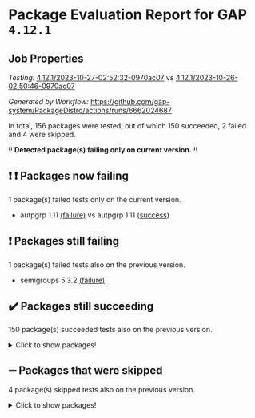 # Package Evaluation Report for GAP `4.12.1`

## Job Properties

*Testing:* [4.12.1/2023-10-27-02:52:32-0970ac07](https://github.com/gap-system/PackageDistro/blob/data/reports/4.12.1/2023-10-27-02:52:32-0970ac07) vs [4.12.1/2023-10-26-02:50:46-0970ac07](https://github.com/gap-system/PackageDistro/blob/data/reports/4.12.1/2023-10-26-02:50:46-0970ac07)

*Generated by Workflow:* https://github.com/gap-system/PackageDistro/actions/runs/6662024687

In total, 156 packages were tested, out of which 150 succeeded, 2 failed and 4 were skipped.

:bangbang: **Detected package(s) failing only on current version.** :bangbang:

## :exclamation: :exclamation: Packages now failing

1 package(s) failed tests only on the current version.
- autpgrp 1.11 [(failure)](https://github.com/gap-system/PackageDistro/actions/runs/6662024687/job/18106238400) vs autpgrp 1.11 [(success)](https://github.com/gap-system/PackageDistro/actions/runs/6648550916/job/18066177497)

## :exclamation: Packages still failing

1 package(s) failed tests also on the previous version.
- semigroups 5.3.2 [(failure)](https://github.com/gap-system/PackageDistro/actions/runs/6662024687/job/18106250762)

## :heavy_check_mark: Packages still succeeding

150 package(s) succeeded tests also on the previous version.
<details><summary>Click to show packages!</summary>

- 4ti2interface 2023.02-04 [(success)](https://github.com/gap-system/PackageDistro/actions/runs/6662024687/job/18106235411)
- ace 5.6.2 [(success)](https://github.com/gap-system/PackageDistro/actions/runs/6662024687/job/18106235514)
- aclib 1.3.2 [(success)](https://github.com/gap-system/PackageDistro/actions/runs/6662024687/job/18106235601)
- agt 0.3.1 [(success)](https://github.com/gap-system/PackageDistro/actions/runs/6662024687/job/18106235689)
- alnuth 3.2.1 [(success)](https://github.com/gap-system/PackageDistro/actions/runs/6662024687/job/18106235781)
- anupq 3.3.0 [(success)](https://github.com/gap-system/PackageDistro/actions/runs/6662024687/job/18106235892)
- atlasrep 2.1.7 [(success)](https://github.com/gap-system/PackageDistro/actions/runs/6662024687/job/18106235979)
- autodoc 2023.06.19 [(success)](https://github.com/gap-system/PackageDistro/actions/runs/6662024687/job/18106237312)
- automata 1.15 [(success)](https://github.com/gap-system/PackageDistro/actions/runs/6662024687/job/18106237514)
- automgrp 1.3.2 [(success)](https://github.com/gap-system/PackageDistro/actions/runs/6662024687/job/18106237676)
- cap 2023.10-07 [(success)](https://github.com/gap-system/PackageDistro/actions/runs/6662024687/job/18106238653)
- caratinterface 2.3.5 [(success)](https://github.com/gap-system/PackageDistro/actions/runs/6662024687/job/18106238733)
- cddinterface 2022.11.01 [(success)](https://github.com/gap-system/PackageDistro/actions/runs/6662024687/job/18106238822)
- circle 1.6.6 [(success)](https://github.com/gap-system/PackageDistro/actions/runs/6662024687/job/18106238954)
- classicpres 1.22 [(success)](https://github.com/gap-system/PackageDistro/actions/runs/6662024687/job/18106239076)
- cohomolo 1.6.11 [(success)](https://github.com/gap-system/PackageDistro/actions/runs/6662024687/job/18106239189)
- congruence 1.2.5 [(success)](https://github.com/gap-system/PackageDistro/actions/runs/6662024687/job/18106239316)
- corelg 1.56 [(success)](https://github.com/gap-system/PackageDistro/actions/runs/6662024687/job/18106239447)
- crime 1.6 [(success)](https://github.com/gap-system/PackageDistro/actions/runs/6662024687/job/18106239543)
- crisp 1.4.6 [(success)](https://github.com/gap-system/PackageDistro/actions/runs/6662024687/job/18106239654)
- crypting 0.10.4 [(success)](https://github.com/gap-system/PackageDistro/actions/runs/6662024687/job/18106239744)
- cryst 4.1.26 [(success)](https://github.com/gap-system/PackageDistro/actions/runs/6662024687/job/18106239848)
- crystcat 1.1.10 [(success)](https://github.com/gap-system/PackageDistro/actions/runs/6662024687/job/18106239935)
- ctbllib 1.3.6 [(success)](https://github.com/gap-system/PackageDistro/actions/runs/6662024687/job/18106240018)
- cubefree 1.19 [(success)](https://github.com/gap-system/PackageDistro/actions/runs/6662024687/job/18106240106)
- curlinterface 2.3.2 [(success)](https://github.com/gap-system/PackageDistro/actions/runs/6662024687/job/18106240205)
- cvec 2.8.1 [(success)](https://github.com/gap-system/PackageDistro/actions/runs/6662024687/job/18106240325)
- datastructures 0.3.0 [(success)](https://github.com/gap-system/PackageDistro/actions/runs/6662024687/job/18106240413)
- deepthought 1.0.6 [(success)](https://github.com/gap-system/PackageDistro/actions/runs/6662024687/job/18106240519)
- design 1.8 [(success)](https://github.com/gap-system/PackageDistro/actions/runs/6662024687/job/18106240636)
- difsets 2.3.1 [(success)](https://github.com/gap-system/PackageDistro/actions/runs/6662024687/job/18106240717)
- digraphs 1.6.3 [(success)](https://github.com/gap-system/PackageDistro/actions/runs/6662024687/job/18106240826)
- edim 1.3.7 [(success)](https://github.com/gap-system/PackageDistro/actions/runs/6662024687/job/18106240910)
- example 4.3.4 [(success)](https://github.com/gap-system/PackageDistro/actions/runs/6662024687/job/18106241019)
- examplesforhomalg 2023.10-01 [(success)](https://github.com/gap-system/PackageDistro/actions/runs/6662024687/job/18106241125)
- factint 1.6.3 [(success)](https://github.com/gap-system/PackageDistro/actions/runs/6662024687/job/18106241243)
- ferret 1.0.9 [(success)](https://github.com/gap-system/PackageDistro/actions/runs/6662024687/job/18106241356)
- fga 1.5.0 [(success)](https://github.com/gap-system/PackageDistro/actions/runs/6662024687/job/18106241467)
- fining 1.5.6 [(success)](https://github.com/gap-system/PackageDistro/actions/runs/6662024687/job/18106241574)
- float 1.0.3 [(success)](https://github.com/gap-system/PackageDistro/actions/runs/6662024687/job/18106241703)
- format 1.4.3 [(success)](https://github.com/gap-system/PackageDistro/actions/runs/6662024687/job/18106241814)
- forms 1.2.9 [(success)](https://github.com/gap-system/PackageDistro/actions/runs/6662024687/job/18106241937)
- fplsa 1.2.6 [(success)](https://github.com/gap-system/PackageDistro/actions/runs/6662024687/job/18106242065)
- fr 2.4.12 [(success)](https://github.com/gap-system/PackageDistro/actions/runs/6662024687/job/18106242170)
- francy 2.0.3 [(success)](https://github.com/gap-system/PackageDistro/actions/runs/6662024687/job/18106242269)
- fwtree 1.3 [(success)](https://github.com/gap-system/PackageDistro/actions/runs/6662024687/job/18106242401)
- gapdoc 1.6.6 [(success)](https://github.com/gap-system/PackageDistro/actions/runs/6662024687/job/18106242561)
- gauss 2023.02-04 [(success)](https://github.com/gap-system/PackageDistro/actions/runs/6662024687/job/18106242683)
- gaussforhomalg 2023.10-01 [(success)](https://github.com/gap-system/PackageDistro/actions/runs/6662024687/job/18106242810)
- gbnp 1.0.5 [(success)](https://github.com/gap-system/PackageDistro/actions/runs/6662024687/job/18106242928)
- generalizedmorphismsforcap 2023.08-02 [(success)](https://github.com/gap-system/PackageDistro/actions/runs/6662024687/job/18106243061)
- genss 1.6.8 [(success)](https://github.com/gap-system/PackageDistro/actions/runs/6662024687/job/18106243209)
- gradedmodules 2023.09-01 [(success)](https://github.com/gap-system/PackageDistro/actions/runs/6662024687/job/18106243323)
- gradedringforhomalg 2023.08-01 [(success)](https://github.com/gap-system/PackageDistro/actions/runs/6662024687/job/18106243441)
- grape 4.9.0 [(success)](https://github.com/gap-system/PackageDistro/actions/runs/6662024687/job/18106243546)
- groupoids 1.73 [(success)](https://github.com/gap-system/PackageDistro/actions/runs/6662024687/job/18106243658)
- grpconst 2.6.4 [(success)](https://github.com/gap-system/PackageDistro/actions/runs/6662024687/job/18106243773)
- guarana 0.96.3 [(success)](https://github.com/gap-system/PackageDistro/actions/runs/6662024687/job/18106243878)
- guava 3.18 [(success)](https://github.com/gap-system/PackageDistro/actions/runs/6662024687/job/18106243968)
- hap 1.60 [(success)](https://github.com/gap-system/PackageDistro/actions/runs/6662024687/job/18106244074)
- hapcryst 0.1.15 [(success)](https://github.com/gap-system/PackageDistro/actions/runs/6662024687/job/18106244178)
- hecke 1.5.3 [(success)](https://github.com/gap-system/PackageDistro/actions/runs/6662024687/job/18106244297)
- help 3.5 [(success)](https://github.com/gap-system/PackageDistro/actions/runs/6662024687/job/18106244410)
- homalg 2023.10-01 [(success)](https://github.com/gap-system/PackageDistro/actions/runs/6662024687/job/18106244534)
- homalgtocas 2023.08-01 [(success)](https://github.com/gap-system/PackageDistro/actions/runs/6662024687/job/18106244627)
- idrel 2.45 [(success)](https://github.com/gap-system/PackageDistro/actions/runs/6662024687/job/18106244719)
- images 1.3.1 [(success)](https://github.com/gap-system/PackageDistro/actions/runs/6662024687/job/18106244830)
- intpic 0.3.0 [(success)](https://github.com/gap-system/PackageDistro/actions/runs/6662024687/job/18106244937)
- io 4.8.2 [(success)](https://github.com/gap-system/PackageDistro/actions/runs/6662024687/job/18106245053)
- io_forhomalg 2023.02-04 [(success)](https://github.com/gap-system/PackageDistro/actions/runs/6662024687/job/18106245140)
- irredsol 1.4.4 [(success)](https://github.com/gap-system/PackageDistro/actions/runs/6662024687/job/18106245223)
- json 2.1.1 [(success)](https://github.com/gap-system/PackageDistro/actions/runs/6662024687/job/18106245331)
- jupyterkernel 1.5.0 [(success)](https://github.com/gap-system/PackageDistro/actions/runs/6662024687/job/18106245436)
- jupyterviz 1.5.6 [(success)](https://github.com/gap-system/PackageDistro/actions/runs/6662024687/job/18106245523)
- kan 1.36 [(success)](https://github.com/gap-system/PackageDistro/actions/runs/6662024687/job/18106245598)
- kbmag 1.5.11 [(success)](https://github.com/gap-system/PackageDistro/actions/runs/6662024687/job/18106245687)
- laguna 3.9.6 [(success)](https://github.com/gap-system/PackageDistro/actions/runs/6662024687/job/18106245771)
- liealgdb 2.2.1 [(success)](https://github.com/gap-system/PackageDistro/actions/runs/6662024687/job/18106245860)
- liepring 2.8 [(success)](https://github.com/gap-system/PackageDistro/actions/runs/6662024687/job/18106245960)
- liering 2.4.2 [(success)](https://github.com/gap-system/PackageDistro/actions/runs/6662024687/job/18106246075)
- linearalgebraforcap 2023.10-04 [(success)](https://github.com/gap-system/PackageDistro/actions/runs/6662024687/job/18106246186)
- localizeringforhomalg 2023.10-01 [(success)](https://github.com/gap-system/PackageDistro/actions/runs/6662024687/job/18106246304)
- loops 3.4.3 [(success)](https://github.com/gap-system/PackageDistro/actions/runs/6662024687/job/18106246401)
- lpres 1.0.3 [(success)](https://github.com/gap-system/PackageDistro/actions/runs/6662024687/job/18106246526)
- majoranaalgebras 1.5.1 [(success)](https://github.com/gap-system/PackageDistro/actions/runs/6662024687/job/18106246629)
- mapclass 1.4.6 [(success)](https://github.com/gap-system/PackageDistro/actions/runs/6662024687/job/18106246747)
- matgrp 0.70 [(success)](https://github.com/gap-system/PackageDistro/actions/runs/6662024687/job/18106246868)
- matricesforhomalg 2023.10-01 [(success)](https://github.com/gap-system/PackageDistro/actions/runs/6662024687/job/18106246944)
- modisom 2.5.4 [(success)](https://github.com/gap-system/PackageDistro/actions/runs/6662024687/job/18106247058)
- modulepresentationsforcap 2023.10-01 [(success)](https://github.com/gap-system/PackageDistro/actions/runs/6662024687/job/18106247159)
- modules 2023.10-01 [(success)](https://github.com/gap-system/PackageDistro/actions/runs/6662024687/job/18106247279)
- monoidalcategories 2023.10-01 [(success)](https://github.com/gap-system/PackageDistro/actions/runs/6662024687/job/18106247391)
- nconvex 2022.09-01 [(success)](https://github.com/gap-system/PackageDistro/actions/runs/6662024687/job/18106247507)
- nilmat 1.4.2 [(success)](https://github.com/gap-system/PackageDistro/actions/runs/6662024687/job/18106247625)
- nock 1.5 [(success)](https://github.com/gap-system/PackageDistro/actions/runs/6662024687/job/18106247736)
- normalizinterface 1.3.6 [(success)](https://github.com/gap-system/PackageDistro/actions/runs/6662024687/job/18106247862)
- nq 2.5.10 [(success)](https://github.com/gap-system/PackageDistro/actions/runs/6662024687/job/18106247986)
- numericalsgps 1.3.1 [(success)](https://github.com/gap-system/PackageDistro/actions/runs/6662024687/job/18106248121)
- openmath 11.5.3 [(success)](https://github.com/gap-system/PackageDistro/actions/runs/6662024687/job/18106248245)
- orb 4.9.0 [(success)](https://github.com/gap-system/PackageDistro/actions/runs/6662024687/job/18106248362)
- packagemanager 1.4.1 [(success)](https://github.com/gap-system/PackageDistro/actions/runs/6662024687/job/18106248488)
- patternclass 2.4.3 [(success)](https://github.com/gap-system/PackageDistro/actions/runs/6662024687/job/18106248589)
- permut 2.0.4 [(success)](https://github.com/gap-system/PackageDistro/actions/runs/6662024687/job/18106248719)
- polenta 1.3.10 [(success)](https://github.com/gap-system/PackageDistro/actions/runs/6662024687/job/18106248827)
- polymaking 0.8.7 [(success)](https://github.com/gap-system/PackageDistro/actions/runs/6662024687/job/18106248952)
- primgrp 3.4.4 [(success)](https://github.com/gap-system/PackageDistro/actions/runs/6662024687/job/18106249062)
- profiling 2.5.4 [(success)](https://github.com/gap-system/PackageDistro/actions/runs/6662024687/job/18106249161)
- qpa 1.34 [(success)](https://github.com/gap-system/PackageDistro/actions/runs/6662024687/job/18106249258)
- quagroup 1.8.3 [(success)](https://github.com/gap-system/PackageDistro/actions/runs/6662024687/job/18106249380)
- radiroot 2.9 [(success)](https://github.com/gap-system/PackageDistro/actions/runs/6662024687/job/18106249501)
- rcwa 4.7.1 [(success)](https://github.com/gap-system/PackageDistro/actions/runs/6662024687/job/18106249597)
- rds 1.8 [(success)](https://github.com/gap-system/PackageDistro/actions/runs/6662024687/job/18106249723)
- recog 1.4.2 [(success)](https://github.com/gap-system/PackageDistro/actions/runs/6662024687/job/18106249869)
- repndecomp 1.3.0 [(success)](https://github.com/gap-system/PackageDistro/actions/runs/6662024687/job/18106250000)
- repsn 3.1.1 [(success)](https://github.com/gap-system/PackageDistro/actions/runs/6662024687/job/18106250129)
- resclasses 4.7.3 [(success)](https://github.com/gap-system/PackageDistro/actions/runs/6662024687/job/18106250258)
- ringsforhomalg 2023.09-01 [(success)](https://github.com/gap-system/PackageDistro/actions/runs/6662024687/job/18106250382)
- sco 2023.08-01 [(success)](https://github.com/gap-system/PackageDistro/actions/runs/6662024687/job/18106250504)
- scscp 2.4.1 [(success)](https://github.com/gap-system/PackageDistro/actions/runs/6662024687/job/18106250628)
- sglppow 2.3 [(success)](https://github.com/gap-system/PackageDistro/actions/runs/6662024687/job/18106250896)
- sgpviz 0.999.5 [(success)](https://github.com/gap-system/PackageDistro/actions/runs/6662024687/job/18106251003)
- simpcomp 2.1.14 [(success)](https://github.com/gap-system/PackageDistro/actions/runs/6662024687/job/18106251115)
- singular 2023.02.09 [(success)](https://github.com/gap-system/PackageDistro/actions/runs/6662024687/job/18106251235)
- sl2reps 1.1 [(success)](https://github.com/gap-system/PackageDistro/actions/runs/6662024687/job/18106251361)
- sla 1.5.3 [(success)](https://github.com/gap-system/PackageDistro/actions/runs/6662024687/job/18106251490)
- smallgrp 1.5.3 [(success)](https://github.com/gap-system/PackageDistro/actions/runs/6662024687/job/18106251601)
- smallsemi 0.6.13 [(success)](https://github.com/gap-system/PackageDistro/actions/runs/6662024687/job/18106251697)
- sonata 2.9.6 [(success)](https://github.com/gap-system/PackageDistro/actions/runs/6662024687/job/18106251810)
- sophus 1.27 [(success)](https://github.com/gap-system/PackageDistro/actions/runs/6662024687/job/18106251924)
- sotgrps 1.2 [(success)](https://github.com/gap-system/PackageDistro/actions/runs/6662024687/job/18106252027)
- spinsym 1.5.2 [(success)](https://github.com/gap-system/PackageDistro/actions/runs/6662024687/job/18106252138)
- standardff 1.0 [(success)](https://github.com/gap-system/PackageDistro/actions/runs/6662024687/job/18106252277)
- symbcompcc 1.3.2 [(success)](https://github.com/gap-system/PackageDistro/actions/runs/6662024687/job/18106252377)
- thelma 1.3 [(success)](https://github.com/gap-system/PackageDistro/actions/runs/6662024687/job/18106252496)
- tomlib 1.2.9 [(success)](https://github.com/gap-system/PackageDistro/actions/runs/6662024687/job/18106252630)
- toolsforhomalg 2023.10-01 [(success)](https://github.com/gap-system/PackageDistro/actions/runs/6662024687/job/18106252745)
- toric 1.9.5 [(success)](https://github.com/gap-system/PackageDistro/actions/runs/6662024687/job/18106252851)
- toricvarieties 2022.07.13 [(success)](https://github.com/gap-system/PackageDistro/actions/runs/6662024687/job/18106252968)
- transgrp 3.6.4 [(success)](https://github.com/gap-system/PackageDistro/actions/runs/6662024687/job/18106253067)
- ugaly 4.1.3 [(success)](https://github.com/gap-system/PackageDistro/actions/runs/6662024687/job/18106253169)
- unipot 1.5 [(success)](https://github.com/gap-system/PackageDistro/actions/runs/6662024687/job/18106253383)
- unitlib 4.2.0 [(success)](https://github.com/gap-system/PackageDistro/actions/runs/6662024687/job/18106253631)
- utils 0.84 [(success)](https://github.com/gap-system/PackageDistro/actions/runs/6662024687/job/18106253743)
- uuid 0.7 [(success)](https://github.com/gap-system/PackageDistro/actions/runs/6662024687/job/18106253851)
- walrus 0.9991 [(success)](https://github.com/gap-system/PackageDistro/actions/runs/6662024687/job/18106253960)
- wedderga 4.10.4 [(success)](https://github.com/gap-system/PackageDistro/actions/runs/6662024687/job/18106254038)
- xmod 2.91 [(success)](https://github.com/gap-system/PackageDistro/actions/runs/6662024687/job/18106254144)
- xmodalg 1.23 [(success)](https://github.com/gap-system/PackageDistro/actions/runs/6662024687/job/18106254233)
- yangbaxter 0.10.3 [(success)](https://github.com/gap-system/PackageDistro/actions/runs/6662024687/job/18106254319)
- zeromqinterface 0.14 [(success)](https://github.com/gap-system/PackageDistro/actions/runs/6662024687/job/18106254420)
</details>

## :heavy_minus_sign: Packages that were skipped

4 package(s) skipped tests also on the previous version.
<details><summary>Click to show packages!</summary>

- browse 1.8.21 [(skipped)](https://github.com/gap-system/PackageDistro/actions/runs/6662024687/job/18105742589)
- itc 1.5.1 [(skipped)](https://github.com/gap-system/PackageDistro/actions/runs/6662024687/job/18105742589)
- polycyclic 2.16 [(skipped)](https://github.com/gap-system/PackageDistro/actions/runs/6662024687/job/18105742589)
- xgap 4.31 [(skipped)](https://github.com/gap-system/PackageDistro/actions/runs/6662024687/job/18105742589)
</details>

